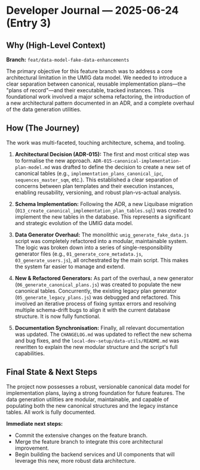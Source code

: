 # Developer Journal — 2025-06-24 (Entry 3)

## Why (High-Level Context)

**Branch:** `feat/data-model-fake-data-enhancements`

The primary objective for this feature branch was to address a core architectural limitation in the UMIG data model. We needed to introduce a clear separation between canonical, reusable implementation plans—the "plans of record"—and their executable, tracked instances. This foundational work involved a major schema refactoring, the introduction of a new architectural pattern documented in an ADR, and a complete overhaul of the data generation utilities.

## How (The Journey)

The work was multi-faceted, touching architecture, schema, and tooling.

1. **Architectural Decision (ADR-015):** The first and most critical step was to formalise the new approach. `ADR-015-canonical-implementation-plan-model.md` was drafted to define the decision to create a new set of canonical tables (e.g., `implementation_plans_canonical_ipc`, `sequences_master_sqm`, etc.). This established a clear separation of concerns between plan templates and their execution instances, enabling reusability, versioning, and robust plan-vs-actual analysis.

2. **Schema Implementation:** Following the ADR, a new Liquibase migration (`013_create_canonical_implementation_plan_tables.sql`) was created to implement the new tables in the database. This represents a significant and strategic evolution of the UMIG data model.

3. **Data Generator Overhaul:** The monolithic `umig_generate_fake_data.js` script was completely refactored into a modular, maintainable system. The logic was broken down into a series of single-responsibility generator files (e.g., `01_generate_core_metadata.js`, `03_generate_users.js`), all orchestrated by the main script. This makes the system far easier to manage and extend.

4. **New & Refactored Generators:** As part of the overhaul, a new generator (`06_generate_canonical_plans.js`) was created to populate the new canonical tables. Concurrently, the existing legacy plan generator (`05_generate_legacy_plans.js`) was debugged and refactored. This involved an iterative process of fixing syntax errors and resolving multiple schema-drift bugs to align it with the current database structure. It is now fully functional.

5. **Documentation Synchronisation:** Finally, all relevant documentation was updated. The `CHANGELOG.md` was updated to reflect the new schema and bug fixes, and the `local-dev-setup/data-utils/README.md` was rewritten to explain the new modular structure and the script's full capabilities.

## Final State & Next Steps

The project now possesses a robust, versionable canonical data model for implementation plans, laying a strong foundation for future features. The data generation utilities are modular, maintainable, and capable of populating both the new canonical structures and the legacy instance tables. All work is fully documented.

**Immediate next steps:**

- Commit the extensive changes on the feature branch.
- Merge the feature branch to integrate this core architectural improvement.
- Begin building the backend services and UI components that will leverage this new, more robust data architecture.
